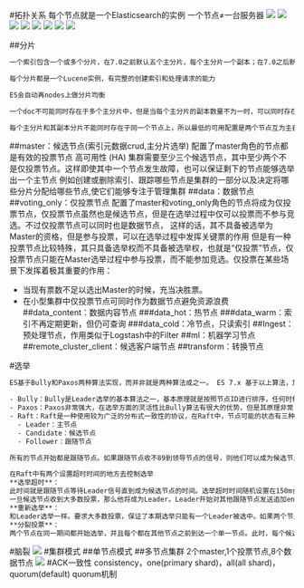 #拓扑关系
每个节点就是一个Elasticsearch的实例
一个节点≠一台服务器
![](.z_es_02_es_01_集群拓扑_数据同步_选举_images/443f3ef3.png)
![](.z_es_04_集群_索引分片_images/52ebd98c.png)
![](.z_es_04_集群_索引分片_images/88d17bb6.png)
![](.z_es_04_集群_索引分片_images/94647a45.png)
![](.z_es_04_集群_索引分片_images/dd912f4e.png)
![](.z_es_04_集群_索引分片_images/5242dfd6.png)
![](.z_es_04_集群_索引分片_images/57760596.png)
![](.z_es_04_集群_索引分片_images/9b2bd552.png)

##分片
```asp
一个索引包含一个或多个分片，在7.0之前默认五个主分片，每个主分片一个副本；在7.0之后默认一个主分片。副本可以在索引创建之后修改数量，但是主分片的数量一旦确定不可修改，只能创建索引

每个分片都是一个Lucene实例，有完整的创建索引和处理请求的能力

ES会自动再nodes上做分片均衡

一个doc不可能同时存在于多个主分片中，但是当每个主分片的副本数量不为一时，可以同时存在于多个副本中。

每个主分片和其副本分片不能同时存在于同一个节点上，所以最低的可用配置是两个节点互为主备
```
##master：候选节点(索引元数据crud,主分片选举)
配置了master角色的节点都是有效的投票节点
高可用性 (HA) 集群需要至少三个候选节点，其中至少两个不是仅投票节点。这样即使其中一个节点发生故障，也可以保证剩下的节点能够选举出一个主节点
例如创建或删除索引、跟踪哪些节点是集群的一部分以及决定将哪些分片分配给哪些节点,使它们能够专注于管理集群
##data：数据节点
##voting_only：仅投票节点
配置了master和voting_only角色的节点将成为仅投票节点，仅投票节点虽然也是候选节点，但是在选举过程中仅可以投票而不参与竞选。不过仅投票节点可以同时也是数据节点，
这样的话，其不具备被选举为Master的资格，但是参与投票，可以在选举过程中发挥关键票的作用
但是有一种投票节点比较特殊，其只具备选举权而不具备被选举权，也就是“仅投票”节点，仅投票节点只能在Master选举过程中参与投票，而不能参加竞选。仅投票在某些场景下发挥着极其重要的作用：
- 当现有票数不足以选出Master的时候，充当决胜票。
- 在小型集群中仅投票节点可同时作为数据节点避免资源浪费
##data_content：数据内容节点
###data_hot：热节点
###data_warm：索引不再定期更新，但仍可查询
###data_cold：冷节点，只读索引
##Ingest：预处理节点，作用类似于Logstash中的Filter
##ml：机器学习节点
##remote_cluster_client：候选客户端节点
##transform：转换节点

#选举
```asp
ES基于Bully和Paxos两种算法实现，而并非就是两种算法或之一。 ES 7.x 基于以上算法，加入了基于Raft的优化。

- Bully：Bully是Leader选举的基本算法之一，基本原理就是按照节点ID进行排序，任何时候当前Leader的节点ID都是集群中最高节点ID。该算法非常易于实现但是当Leader处于不稳定状态的时候，如因负载过重而假死，此时可能会触发选主，选出第二大ID的节点为新的Leader。ES通过推迟选举直到Master失效（Master放弃Active Master资格触发选举）来解决问题，但是会产生双主或多主（也就是脑裂）问题。
- Paxos：Paxos非常强大，在选举方面的灵活性比Bully算法有很大的优势，但是其原理非常复杂。
- Raft：Raft是一种使用较为广泛的分布式一致性的协议，在Raft中，节点可能的状态有三种：
  - Leader：主节点
  - Candidate：候选节点
  - Follower：跟随节点

所有的节点开始都是跟随节点。如果跟随节点收不89到领导节点的信号，则他们可以成为候选节点候选节点接着请求其他节点投票节点将以他们的投票回复候选节点如果候选节点获取到大多数节点的投票，则他将会成为领导节点此过程称为Leader选举。此时，所有对系统的修改将通过Leader节点进行。任意改变将以entry的形式添加到节点的日志中。这个日志的entry此时是没有提交的，所以，它不会更新节点的值。为了提交entry，节点首先会备份至跟随节点，然后leader等待，知直到多数节点将entry写入（自己的日志），此时Leader节点将提交entry，并且节点的数据被修改，接着Leader通知其他跟随者entry已经被提交了。此时集群的系统状态称为一致的。这个过程称为日志复制

在Raft中有两个设置超时时间的地方去控制选举
**选举超时**：
此时间就是跟随节点等待Leader信号直到成为候选节点的时间。选举超时时间随机设置在150ms到300ms之间。当选举超时以后，跟随节点成为候选节点，然后为自己发起一轮新的选举，并且向其他节点发起投票请求。如果收到请求的节点本轮没有发出投票，则候选节点的投票。并且节点重置选举超时时间
一旦候选节点收到大多数投票，那么他将成为Leader。Leader开始对其他跟随节点发送追加entry的消息。这些消息按心跳超时指定的时间间隔发送。跟随节点接着响应每一个追加entry的消息。在选举任期持续直到跟随节点停止接收到心跳消息，并成为候选节点。
**重新选举**：
和Leader选举一样。要求大多数投票，保证了本期选举只能有一个Leader被选中。如果两个节点同时成为候选节点，则会发送分裂投票。
**分裂投票**：
两个节点在同一期间都开始选举，并且每个都在其他节点之前到达一个单一节点。此时，每个候选节点都有两票，并且本次投票无法再收到更多投票，则节点将等待新的选举并重试。
```
#脑裂
![](.z_es_02_es_01_集群拓扑_数据同步_选举_容灾_images/7d2050ab.png)
#集群模式
##单节点模式
##多节点集群
2个master,1个投票节点,8个数据节点
![](.z_es_02_es_01_集群拓扑_数据同步_选举_容灾_images/e1edf746.png)
#ACK一致性
consistency，one(primary shard)，all(all shard)，quorum(default)
quorum机制
